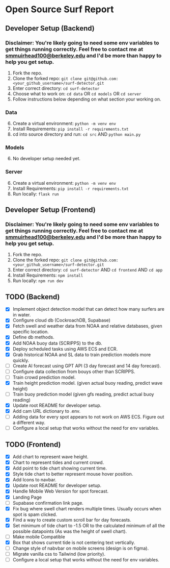 # Open Source Surf Report

## Developer Setup (Backend)
### Disclaimer: You're likely going to need some env variables to get things running correctly. Feel free to contact me at smmuirhead100@berkeley.edu and I'd be more than happy to help you get setup. 

1. Fork the repo.
2. Clone the forked repo:
    ```git clone git@github.com:<your_github_username>/surf-detector.git```
3. Enter correct directory: 
    ```cd surf-detector```
4. Choose what to work on: 
   ```cd data``` OR ```cd models``` OR ```cd server```
5. Follow instructions below depending on what section your working on. 

### Data
6. Create a virtual environment: 
    ```python -m venv env```
7. Install Requirements: 
    ```pip install -r requirements.txt```
8. cd into source directory and run: 
    ```cd src``` AND ```python main.py```

### Models 
6. No developer setup needed yet. 

### Server
6. Create a virtual environment: 
    ```python -m venv env```
7. Install Requirements: 
    ```pip install -r requirements.txt```
8. Run locally: 
    ```flask run```


## Developer Setup (Frontend)
### Disclaimer: You're likely going to need some env variables to get things running correctly. Feel free to contact me at smmuirhead100@berkeley.edu and I'd be more than happy to help you get setup. 
1. Fork the repo.
2. Clone the forked repo:
    ```git clone git@github.com:<your_github_username>/surf-detector.git```
3. Enter correct directory: 
    ```cd surf-detector``` AND ```cd frontend``` AND ```cd app```
4. Install Requirements: 
    ```npm install```
5. Run locally: 
    ```npm run dev```

## TODO (Backend)
- [x] Implement object detection model that can detect how many surfers are in water.
- [x] Configure cloud db (CockroachDB, Supabase)
- [x] Fetch swell and weather data from NOAA and relative databases, given specific location.
- [x] Define db methods. 
- [x] Add NOAA buoy data (SCRIPPS) to the db.
- [x] Deploy scheduled tasks using AWS ECS and ECR. 
- [x] Grab historical NOAA and SL data to train prediction models more quickly. 
- [ ] Create AI forecast using GPT API (3 day forecast and 14 day forecast).
- [ ] Configure data collection from bouys other than SCRIPPS.
- [ ] Train crowd prediction model. 
- [x] Train height prediction model. (given actual buoy reading, predict wave height)
- [ ] Train buoy prediction model (given gfs reading, predict actual buoy reading)
- [x] Update root README for developer setup. 
- [x] Add cam URL dictionary to .env.
- [ ] Adding data for every spot appears to not work on AWS ECS. Figure out a different way.
- [ ] Configure a local setup that works without the need for env variables.

## TODO (Frontend)
- [x] Add chart to represent wave height.
- [x] Chart to represent tides and current crowd.
- [x] Add point to tide chart showing current time.
- [x] Style tide chart to better represent mouse hover position. 
- [x] Add Icons to navbar.
- [x] Update root README for developer setup. 
- [x] Handle Mobile Web Version for spot forecast.
- [x] Landing Page
- [ ] Supabase confirmation link page. 
- [x] Fix bug where swell chart renders multiple times. Usually occurs when spot is spam clicked.
- [x] Find a way to create custom scroll bar for day forecasts.
- [x] Set minimum of tide chart to -1.5 OR to the calculated minimum of all the possible datapoints (As was the height of swell chart).
- [ ] Make mobile Compatible
- [x] Box that shows current tide is not centering text vertically. 
- [ ] Change style of nabvbar on mobile screens (design is on figma).
- [ ] Migrate vanilla css to Tailwind (low priority).
- [ ] Configure a local setup that works without the need for env variables.